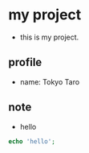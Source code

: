 # my project
- this is my project.

## profile
- name: Tokyo Taro

## note
- hello

```php
echo 'hello';
```